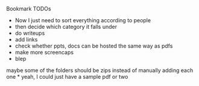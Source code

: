 

Bookmark TODOs

* Now I just need to sort everything according to people
* then decide which category it falls under
* do writeups
* add links
* check whether ppts, docs can be hosted the same way as pdfs
* make more screencaps
* blep

maybe some of the folders should be zips instead of manually adding each one
	* yeah, I could just have a sample pdf or two
